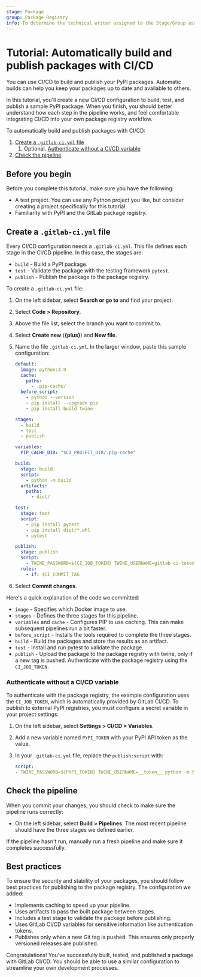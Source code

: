 ```yaml
---
stage: Package
group: Package Registry
info: To determine the technical writer assigned to the Stage/Group associated with this page, see https://handbook.gitlab.com/handbook/product/ux/technical-writing/#assignments
---
```


# Tutorial: Automatically build and publish packages with CI/CD

You can use CI/CD to build and publish your PyPI packages. Automatic builds can help you keep your packages
up to date and available to others.

In this tutorial, you'll create a new CI/CD configuration to build, test, and publish a sample PyPI package.
When you finish, you should better understand how each step in the pipeline works, and feel comfortable integrating CI/CD
into your own package registry workflow.

To automatically build and publish packages with CI/CD:

1. [Create a `.gitlab-ci.yml` file](#create-a-gitlab-ciyml-file)
   1. Optional. [Authenticate without a CI/CD variable](#authenticate-without-a-cicd-variable)
1. [Check the pipeline](#check-the-pipeline)

## Before you begin

Before you complete this tutorial, make sure you have the following:

- A test project. You can use any Python project you like, but consider creating a project specifically for this tutorial.
- Familiarity with PyPI and the GitLab package registry.

## Create a `.gitlab-ci.yml` file

Every CI/CD configuration needs a `.gitlab-ci.yml`. This file defines each stage in the CI/CD pipeline. In this case,
the stages are:

- `build` - Build a PyPI package.
- `test` - Validate the package with the testing framework `pytest`.
- `publish` - Publish the package to the package registry.

To create a `.gitlab-ci.yml` file:

1. On the left sidebar, select **Search or go to** and find your project.
1. Select **Code > Repository**.
1. Above the file list, select the branch you want to commit to.
1. Select **Create new** (**{plus}**) and **New file**.
1. Name the file `.gitlab-ci.yml`. In the larger window, paste this sample configuration:

   ```yaml
   default:
     image: python:3.9
     cache:
       paths:
         - .pip-cache/
     before_script:
       - python --version
       - pip install --upgrade pip
       - pip install build twine

   stages:
     - build
     - test
     - publish

   variables:
     PIP_CACHE_DIR: "$CI_PROJECT_DIR/.pip-cache"

   build:
     stage: build
     script:
       - python -m build
     artifacts:
       paths:
         - dist/

   test:
     stage: test
     script:
       - pip install pytest
       - pip install dist/*.whl
       - pytest

   publish:
     stage: publish
     script:
       - TWINE_PASSWORD=${CI_JOB_TOKEN} TWINE_USERNAME=gitlab-ci-token python -m twine upload --repository-url ${CI_API_V4_URL}/projects/${CI_PROJECT_ID}/packages/pypi dist/*
     rules:
       - if: $CI_COMMIT_TAG
   ```

1. Select **Commit changes**.

Here's a quick explanation of the code we committed:

- `image` - Specifies which Docker image to use.
- `stages` - Defines the three stages for this pipeline.
- `variables` and `cache` - Configures PIP to use caching. This can make subsequent pipelines run a bit faster.
- `before_script` - Installs the tools required to complete the three stages.
- `build` - Build the packages and store the results as an artifact.
- `test` - Install and run pytest to validate the package.
- `publish` - Upload the package to the package registry with twine, only if a new tag is pushed.
  Authenticate with the package registry using the `CI_JOB_TOKEN`.

### Authenticate without a CI/CD variable

To authenticate with the package registry, the example configuration uses the `CI_JOB_TOKEN`, which is automatically provided by GitLab CI/CD.
To publish to external PyPI registries, you must configure a secret variable in your project settings:

1. On the left sidebar, select **Settings > CI/CD > Variables**.
1. Add a new variable named `PYPI_TOKEN` with your PyPI API token as the value.
1. In your `.gitlab-ci.yml` file, replace the `publish:script` with:

   ```yaml
   script:
   - TWINE_PASSWORD=${PYPI_TOKEN} TWINE_USERNAME=__token__ python -m twine upload dist/*
   ```
   
## Check the pipeline

When you commit your changes, you should check to make sure the pipeline runs correctly:

- On the left sidebar, select **Build > Pipelines**. The most recent pipeline should have the three stages we defined earlier.

If the pipeline hasn't run, manually run a fresh pipeline and make sure it completes successfully.

## Best practices

To ensure the security and stability of your packages, you should follow best practices for publishing to the package registry.
The configuration we added:

- Implements caching to speed up your pipeline.
- Uses artifacts to pass the built package between stages.
- Includes a test stage to validate the package before publishing.
- Uses GitLab CI/CD variables for sensitive information like authentication tokens.
- Publishes only when a new Git tag is pushed. This ensures only properly versioned releases are published.

Congratulations! You've successfully built, tested, and published a package with GitLab CI/CD. You should be able to
use a similar configuration to streamline your own development processes.
